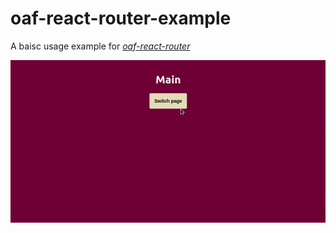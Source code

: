 # oaf-react-router-example
A baisc usage example for [*oaf-react-router*](https://github.com/oaf-project/oaf-react-router)

<p align="center">
  <img src="./.github/example.gif"/>
 </p>
